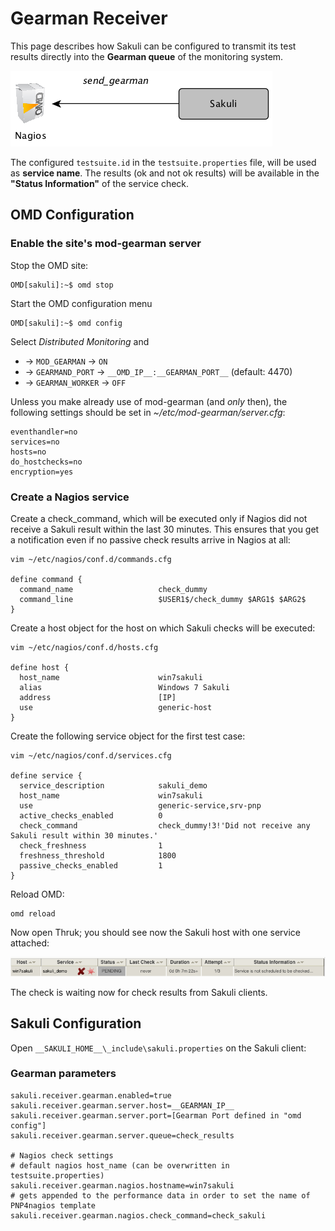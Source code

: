 # Gearman Receiver
This page describes how Sakuli can be configured to transmit its test results directly into the **Gearman queue** of the monitoring system. 

![sakuli-db-receiver](pics/sakuli-gearman.png)

The configured `testsuite.id` in the `testsuite.properties` file, will be used as __service name__.
The results (ok and not ok results) will be available in the __"Status Information"__ of the service check.  

## OMD Configuration

### Enable the site's mod-gearman server

Stop the OMD site:

	OMD[sakuli]:~$ omd stop

Start the OMD configuration menu

	OMD[sakuli]:~$ omd config
	
Select *Distributed Monitoring* and

* -> `MOD_GEARMAN` -> `ON` 
* -> `GEARMAND_PORT` -> `__OMD_IP__:__GEARMAN_PORT__` (default: 4470) 
* -> `GEARMAN_WORKER` -> `OFF`

Unless you make already use of mod-gearman (and *only* then), the following settings should be set in *~/etc/mod-gearman/server.cfg*: 

	eventhandler=no
	services=no
	hosts=no
	do_hostchecks=no
	encryption=yes
	
<!--- FIXME encryption -->

	  
### Create a Nagios service

<!--- fixme -->
Create a check_command, which will be executed only if Nagios did not receive a Sakuli result within the last 30 minutes. This ensures that you get a notification even if no passive check results arrive in Nagios at all:   

	vim ~/etc/nagios/conf.d/commands.cfg
	
	define command {
	  command_name                   check_dummy
	  command_line                   $USER1$/check_dummy $ARG1$ $ARG2$
	}


Create a host object for the host on which Sakuli checks will be executed: 

	vim ~/etc/nagios/conf.d/hosts.cfg
	
	define host {
	  host_name                      win7sakuli
	  alias                          Windows 7 Sakuli
	  address                        [IP]
	  use                            generic-host
	}

Create the following service object for the first test case: 

	vim ~/etc/nagios/conf.d/services.cfg
	
	define service {
	  service_description            sakuli_demo
	  host_name                      win7sakuli
	  use                            generic-service,srv-pnp
	  active_checks_enabled          0
	  check_command                  check_dummy!3!'Did not receive any Sakuli result within 30 minutes.'
	  check_freshness                1
	  freshness_threshold            1800
	  passive_checks_enabled         1
	}
	
Reload OMD:

	omd reload
	
Now open Thruk; you should see now the Sakuli host with one service attached: 

![omd_pending2](pics/omd-pending2.png)

The check is waiting now for check results from Sakuli clients. 




## Sakuli Configuration
Open `__SAKULI_HOME__\_include\sakuli.properties` on the Sakuli client: 

### Gearman parameters

	sakuli.receiver.gearman.enabled=true
	sakuli.receiver.gearman.server.host=__GEARMAN_IP__
	sakuli.receiver.gearman.server.port=[Gearman Port defined in "omd config"]
	sakuli.receiver.gearman.server.queue=check_results
	
	# Nagios check settings
	# default nagios host_name (can be overwritten in testsuite.properties) 
	sakuli.receiver.gearman.nagios.hostname=win7sakuli
	# gets appended to the performance data in order to set the name of PNP4nagios template
	sakuli.receiver.gearman.nagios.check_command=check_sakuli

